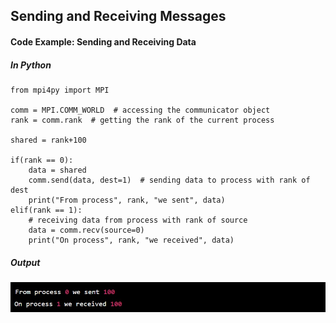 ## Sending and Receiving Messages

#### Code Example: Sending and Receiving Data

##### In Python

```
from mpi4py import MPI

comm = MPI.COMM_WORLD  # accessing the communicator object
rank = comm.rank  # getting the rank of the current process

shared = rank+100

if(rank == 0):
    data = shared
    comm.send(data, dest=1)  # sending data to process with rank of dest
    print("From process", rank, "we sent", data)
elif(rank == 1):
    # receiving data from process with rank of source
    data = comm.recv(source=0)
    print("On process", rank, "we received", data)
```

##### Output

![alt text](https://github.com/japnitahuja/guide-to-mpi/blob/main/documentation/images/output3.jpg)
